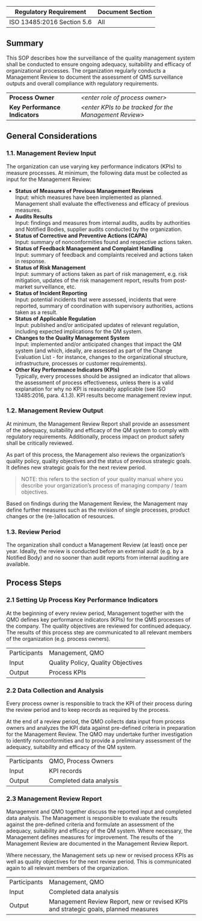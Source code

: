 | Regulatory Requirement     | Document Section |
|----------------------------|------------------|
| ISO 13485:2016 Section 5.6 | All              |

## Summary

This SOP describes how the surveillance of the quality management system shall be conducted to ensure ongoing
adequacy, suitability and efficacy of organizational processes. The organization regularly conducts a
Management Review to document the assessment of QMS surveillance outputs and overall compliance with
regulatory requirements.

|                                |                                                          |
|--------------------------------|----------------------------------------------------------|
| **Process Owner**              | *\<enter role of process owner\>*                        |
| **Key Performance Indicators** | *\<enter KPIs to be tracked for the Management Review\>* |

## General Considerations

### 1.1. Management Review Input

The organization can use varying key performance indicators (KPIs) to measure processes. At minimum, the
following data must be collected as input for the Management Review:

* **Status of Measures of Previous Management Reviews**\
  Input: which measures have been implemented as planned.\
  Management shall evaluate the effectiveness and efficacy of previous measures.
* **Audits Results**\
  Input: findings and measures from internal audits, audits by authorities and Notified Bodies, supplier
  audits conducted by the organization.
* **Status of Corrective and Preventive Actions (CAPA)**\
  Input: summary of nonconformities found and respective actions taken.
* **Status of Feedback Management and Complaint Handling**\
  Input: summary of feedback and complaints received and actions taken in response.
* **Status of Risk Management**\
  Input: summary of actions taken as part of risk management, e.g. risk mitigation, updates of the risk
  management report, results from post-market surveillance, etc.
* **Status of Incident Reporting**\
  Input: potential incidents that were assessed, incidents that were reported, summary of coordination with
  supervisory authorities, actions taken as a result.
* **Status of Applicable Regulation**\
  Input: published and/or anticipated updates of relevant regulation, including expected implications for
  the QM system.
* **Changes to the Quality Management System**\
  Input: implemented and/or anticipated changes that impact the QM system (and which, ideally, are assessed
  as part of the Change Evaluation List - for instance, changes to the organizational structure,
  infrastructure, processes or customer requirements).
* **Other Key Performance Indicators (KPIs)**\
  Typically, every processes should be assigned an indicator that allows the assessment of process effectiveness, unless there is a valid explanation for why no KPI is reasonably applicable (see ISO 13485:2016, para. 4.1.3). KPI results become management review input.


### 1.2. Management Review Output

At minimum, the Management Review Report shall provide an assessment of the adequacy, suitability and efficacy
of the QM system to comply with regulatory requirements. Additionally, process impact on product safety shall
be critically reviewed.

As part of this process, the Management also reviews the organization’s quality policy, quality objectives and
the status of previous strategic goals. It defines new strategic goals for the next review period.

> NOTE: this refers to the section of your quality manual where you describe your organization’s process of
> managing company / team objectives.

Based on findings during the Management Review, the Management may define further measures such as the
revision of single processes, product changes or the (re-)allocation of resources.

### 1.3. Review Period

The organization shall conduct a Management Review (at least) once per year. Ideally, the review is conducted
before an external audit (e.g. by a Notified Body) and no sooner than audit reports from internal auditing are
available.

## Process Steps

### 2.1 Setting Up Process Key Performance Indicators

At the beginning of every review period, Management together with the QMO defines key performance indicators
(KPIs) for the QMS processes of the company. The quality objectives are reviewed for continued adequacy.
The results of this process step are communicated to all relevant members of the organization (e.g. process owners).

|              |                                      |
|--------------|--------------------------------------|
| Participants | Management, QMO                      |
| Input        | Quality Policy, Quality Objectives   |
| Output       | Process KPIs                         |

### 2.2 Data Collection and Analysis

Every process owner is responsible to track the KPI of their process during the review period and to keep
records as required by the process.

At the end of a review period, the QMO collects data input from process owners and analyzes the KPI data
against pre-defined criteria in preparation for the Management Review. The QMO may undertake further
investigation to identify nonconformities and to provide a preliminary assessment of the adequacy, suitability
and efficacy of the QM system.

|              |                         |
|--------------|-------------------------|
| Participants | QMO, Process Owners     |
| Input        | KPI records             |
| Output       | Completed data analysis |

### 2.3 Management Review Report

Management and QMO together discuss the reported input and completed data analysis. The Management is
responsible to evaluate the results against the pre-defined criteria and formulate an assessment of the
adequacy, suitability and efficacy of the QM system. Where necessary, the Management defines measures for
improvement. The results of the Management Review are documented in the Management Review Report.

Where necessary, the Management sets up new or revised process KPIs as well as quality objectives for the next
review period. This is communicated again to all relevant members of the organization.

|              |                                                                                     |
|--------------|-------------------------------------------------------------------------------------|
| Participants | Management, QMO                                                                     |
| Input        | Completed data analysis                                                             |
| Output       | Management Review Report, new or revised KPIs and strategic goals, planned measures |

